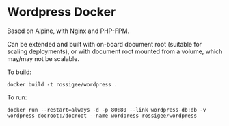 # Wordpress Docker

Based on Alpine, with Nginx and PHP-FPM.

Can be extended and built with on-board document root (suitable for scaling deployments), or with document root mounted from a volume, which may/may not be scalable.

To build:

	docker build -t rossigee/wordpress .

To run:

	docker run --restart=always -d -p 80:80 --link wordpress-db:db -v wordpress-docroot:/docroot --name wordpress rossigee/wordpress

